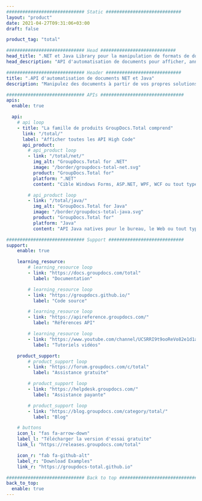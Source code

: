 ```yaml
---
############################# Static ############################
layout: "product"
date: 2021-04-27T09:31:06+03:00
draft: false

product_tag: "total"

############################# Head ############################
head_title: ".NET et Java Library pour la manipulation de formats de documents Office, PDF et plus de 90"
head_description: "API d'automatisation de documents pour afficher, annoter, convertir, comparer, signer et rechercher des documents. Consommer dans n'importe quel système de gestion de documents Web et de bureau"

############################# Header ############################
title: ".API d'automatisation de documents NET et Java"
description: "Manipulez des documents à partir de vos propres solutions de bureau et applications Web sans avoir besoin d'autres produits commerciaux."

############################# APIs ###############################
apis:
  enable: true

  api:
    # api loop
    - title: "La famille de produits GroupDocs.Total comprend"
      link: "/total/"
      label: "Afficher toutes les API High Code"
      api_product:
        # api_product loop
        - link: "/total/net/"
          img_alt: "GroupDocs.Total for .NET"
          image: "/border/groupdocs-total-net.svg"
          product: "GroupDocs.Total for"
          platform: ".NET"
          content: "Cible Windows Forms, ASP.NET, WPF, WCF ou tout type d'application basée sur .NET Framework 2.0 ou version ultérieure."

        # api_product loop
        - link: "/total/java/"
          img_alt: "GroupDocs.Total for Java"
          image: "/border/groupdocs-total-java.svg"
          product: "GroupDocs.Total for"
          platform: "Java"
          content: "API Java natives pour le bureau, le Web ou tout type d'application basée sur Java SE ou EE."

############################# Support ############################
support:
    enable: true

    learning_resource:
        # learning_resource loop
        - link: "https://docs.groupdocs.com/total"
          label: "Documentation"

        # learning_resource loop
        - link: "https://groupdocs.github.io/"
          label: "Code source"

        # learning_resource loop
        - link: "https://apireference.groupdocs.com/"
          label: "Références API"

        # learning_resource loop
        - link: "https://www.youtube.com/channel/UCSRRI9t9ooReVo82e1d1a0g"
          label: "Tutoriels vidéos"

    product_support:
        # product_support loop
        - link: "https://forum.groupdocs.com/c/total"
          label: "Assistance gratuite"

        # product_support loop
        - link: "https://helpdesk.groupdocs.com/"
          label: "Assistance payante"

        # product_support loop
        - link: "https://blog.groupdocs.com/category/total/"
          label: "Blog"

    # buttons
    icon_l: "fas fa-arrow-down"
    label_l: "Télécharger la version d'essai gratuite"
    link_l: "https://releases.groupdocs.com/total"

    icon_r: "fab fa-github-alt"
    label_r: "Download Examples"
    link_r: "https://groupdocs-total.github.io"

############################# Back to top ###############################
back_to_top:
  enable: true
---
```

